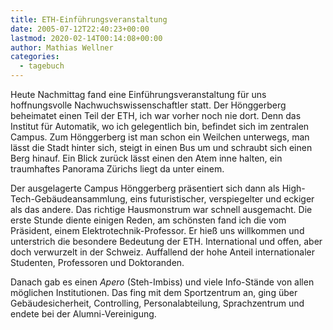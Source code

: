 ```yaml
---
title: ETH-Einführungsveranstaltung
date: 2005-07-12T22:40:23+00:00
lastmod: 2020-02-14T00:14:08+00:00
author: Mathias Wellner
categories:
  - tagebuch
---
```

Heute Nachmittag fand eine Einführungsveranstaltung für uns hoffnungsvolle Nachwuchswissenschaftler statt. Der Hönggerberg beheimatet einen Teil der ETH, ich war vorher noch nie dort. Denn das Institut für Automatik, wo ich gelegentlich bin, befindet sich im zentralen Campus. Zum Hönggerberg ist man schon ein Weilchen unterwegs, man lässt die Stadt hinter sich, steigt in einen Bus um und schraubt sich einen Berg hinauf. Ein Blick zurück lässt einen den Atem inne halten, ein traumhaftes Panorama Zürichs liegt da unter einem.
<!--more-->

Der ausgelagerte Campus Hönggerberg präsentiert sich dann als High-Tech-Gebäudeansammlung, eins futuristischer, verspiegelter und eckiger als das andere. Das richtige Hausmonstrum war schnell ausgemacht. Die erste Stunde diente einigen Reden, am schönsten fand ich die vom Präsident, einem Elektrotechnik-Professor. Er hieß uns willkommen und unterstrich die besondere Bedeutung der ETH. International und offen, aber doch verwurzelt in der Schweiz. Auffallend der hohe Anteil internationaler Studenten, Professoren und Doktoranden.

Danach gab es einen _Apero_ (Steh-Imbiss) und viele Info-Stände von allen möglichen Institutionen. Das fing mit dem Sportzentrum an, ging über Gebäudesicherheit, Controlling, Personalabteilung, Sprachzentrum und endete bei der Alumni-Vereinigung.